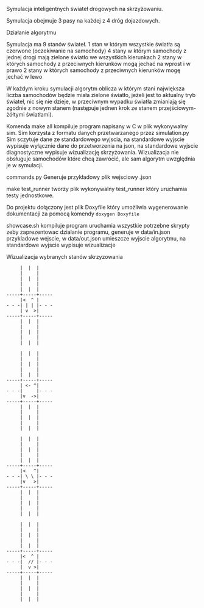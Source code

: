 Symulacja inteligentnych świateł drogowych na skrzyżowaniu.

Symulacja obejmuje 3 pasy na każdej z 4 dróg dojazdowych.

Działanie algorytmu

Symulacja ma 9 stanów świateł.
1 stan w którym wszystkie światła są czerwone (oczekiwanie na samochody)
4 stany w którym samochody z jednej drogi mają zielone światło we wszystkich kierunkach
2 stany w których samochody z przeciwnych kierunków mogą jechać na wprost i w prawo
2 stany w których samochody z przeciwnych kierunków mogę jechać w lewo

W każdym kroku symulacji algorytm oblicza w którym stani największa liczba samochodów będzie miała zielone światło, jeżeli jest to aktualny tryb świateł, nic się nie dzieje, w przeciwnym wypadku światła zmianiają się zgodnie z nowym stanem (następuje jednen krok ze stanem przejściowym- żółtymi światłami).

Komenda make all kompiluje program napisany w C w plik wykonywalny sim.
Sim korzysta z formatu danych przetwarzanego przez simulation.py
Sim sczytuje dane ze standardowego wyjscia, na standardowe wyjscie wypisuje wyłącznie dane do przetworzenia na json, na standardowe wyjscie diagnostyczne wypisuje wizualizację skrzyżowania.
Wizualizacja nie obsługuje samochodów które chcą zawrócić, ale sam algorytm uwzględnia je w symulacji.

commands.py Generuje przykładowy plik wejsciowy .json

make test_runner tworzy plik wykonywalny test_runner który uruchamia testy jednostkowe.

Do projektu dołączony jest plik Doxyfile który umożliwia wygenerowanie dokumentacji za pomocą komendy `doxygen Doxyfile`

showcase.sh kompiluje program uruchamia wszystkie potrzebne skrypty zeby zaprezentowac dzialanie programu, generuje w data/in.json przykladowe wejscie, w data/out.json umieszcze wyjscie algorytmu, na standardowe wyjscie wypisuje wizualizacje


Wizualizacja wybranych stanów skrzyzowania
```
     |  |  |
     |     |
     |  |  |
     |     |
     |  |  |
-----+-----+-----
     |<  ^ |     
- - -| | | |- - -
     | v  >|     
-----+-----+-----
     |  |  |
     |     |
     |  |  |
     |     |
     |  |  |

	 |  |  |
     |     |
     |  |  |
     |     |
     |  |  |
-----+-----+-----
     | <- ^|     
- - -|     |- - -
     |v  ->|     
-----+-----+-----
     |  |  |
     |     |
     |  |  |
     |     |
     |  |  |

     |  |  |
     |     |
     |  |  |
     |     |
     |  |  |
-----+-----+-----
     |<   ^|     
- - -| \ \ |- - -
     |v   >|     
-----+-----+-----
     |  |  |
     |     |
     |  |  |
     |     |
     |  |  |

     |  |  |
     |     |
     |  |  |
     |     |
     |  |  |
-----+-----+-----
     |<  ^ |     
- - -|  // |- - -
     |  v >|     
-----+-----+-----
     |  |  |
     |     |
     |  |  |
     |     |
     |  |  |
```